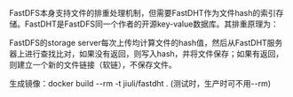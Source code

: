FastDFS本身支持文件的排重处理机制，但需要FastDHT作为文件hash的索引存储。FastDHT是FastDFS同一个作者的开源key-value数据库。其排重原理为：

FastDFS的storage server每次上传均计算文件的hash值，然后从FastDHT服务器上进行查找比对，如果没有返回，则写入hash，并将文件保存；如果有返回，则建立一个新的文件链接（软链），不保存文件。

生成镜像：docker build --rm -t jiuli/fastdht . (测试时，生产时可不用--rm)
